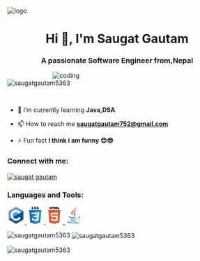 ![logo](https://github.com/saugatgautam5363/saugatgautam5363/blob/main/225841791-e6eb2fcf-6de1-45ec-a5e8-0c321f0af245.gif)
<h1 align="center">Hi 👋, I'm Saugat Gautam</h1>
<h3 align="center">A passionate Software Engineer from,Nepal</h3>

<img align ="right" alt="coding" width="400" src="https://camo.githubusercontent.com/2366b34bb903c09617990fb5fff4622f3e941349e846ddb7e73df872a9d21233/68747470733a2f2f63646e2e6472696262626c652e636f6d2f75736572732f3733303730332f73637265656e73686f74732f363538313234332f6176656e746f2e676966">
<p align="left"> <img src="https://komarev.com/ghpvc/?username=saugatgautam5363&label=Profile%20views&color=0e75b6&style=flat" alt="saugatgautam5363" /> </p>

<p align="left"> <a href="https://twitter.com/" target="blank"><img src="https://img.shields.io/twitter/follow/?logo=twitter&style=for-the-badge" alt="" /></a> </p>

- 🌱 I’m currently learning **Java,DSA**

- 📫 How to reach me **saugatgautam752@gmail.com**

- ⚡ Fun fact **I think i am funny 😊😎**

<h3 align="left">Connect with me:</h3>
<p align="left">
<a href="https://linkedin.com/in/saugat gautam" target="blank"><img align="center" src="https://raw.githubusercontent.com/rahuldkjain/github-profile-readme-generator/master/src/images/icons/Social/linked-in-alt.svg" alt="saugat gautam" height="30" width="40" /></a>
</p>

<h3 align="left">Languages and Tools:</h3>
<p align="left"> <a href="https://www.cprogramming.com/" target="_blank" rel="noreferrer"> <img src="https://raw.githubusercontent.com/devicons/devicon/master/icons/c/c-original.svg" alt="c" width="40" height="40"/> </a> <a href="https://www.w3schools.com/css/" target="_blank" rel="noreferrer"> <img src="https://raw.githubusercontent.com/devicons/devicon/master/icons/css3/css3-original-wordmark.svg" alt="css3" width="40" height="40"/> </a> <a href="https://www.w3.org/html/" target="_blank" rel="noreferrer"> <img src="https://raw.githubusercontent.com/devicons/devicon/master/icons/html5/html5-original-wordmark.svg" alt="html5" width="40" height="40"/> </a> <a href="https://www.java.com" target="_blank" rel="noreferrer"> <img src="https://raw.githubusercontent.com/devicons/devicon/master/icons/java/java-original.svg" alt="java" width="40" height="40"/> </a> </p>

<p><img align="left" src="https://github-readme-stats.vercel.app/api/top-langs?username=saugatgautam5363&show_icons=true&locale=en&layout=compact" alt="saugatgautam5363" /></p>

<p>&nbsp;<img align="center" src="https://github-readme-stats.vercel.app/api?username=saugatgautam5363&show_icons=true&locale=en" alt="saugatgautam5363" /></p>

<p><img align="center" src="https://github-readme-streak-stats.herokuapp.com/?user=saugatgautam5363&" alt="saugatgautam5363" /></p>

